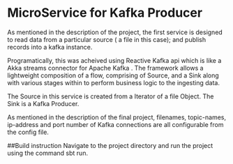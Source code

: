 # MicroService for Kafka Producer

As mentioned in the description of the project, the first service is designed to read
data from a particular source ( a file in this case); and publish records into a kafka 
instance.

Programatically, this was acheived using Reactive Kafka api which is like a Akka streams
connector for Apache Kafka . The framework allows a lightweight composition of a flow, comprising of 
Source, and a Sink along with various stages within to perform business logic to the ingesting data.

The Source in this service is created from a Iterator of a file Object. The Sink is a Kafka Producer.

As mentioned in the description of the final project, filenames, topic-names, ip-address and port number
of Kafka connections are all configurable from the config file.

##Build instruction
Navigate to the project directory and run the project using the command
sbt run.


